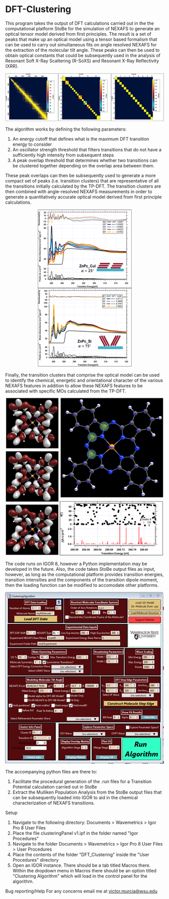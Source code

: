 # DFT-Clustering
This program takes the output of DFT calculations carried out in the the computational platform StoBe for the simulation of NEXAFS to generate an optical tensor model derived from first principles. The result is a set of peaks that make up an optical model using a tensor based formalism that can be used to carry out simultaneous fits on angle resolved NEXAFS for the extraction of the molecular tilt angle. These peaks can then be used to obtain optical constants that could be subsequently used in the analysis of Resonant Soft X-Ray Scattering (R-SoXS) and Resonant X-Ray Reflectivity (XRR).

<p align="center">
  <img src="images/ovps.png" />
</p>

The algorithm works by defining the following parameters:
1. An energy cutoff that defines what is the maximum DFT transition energy to consider
2. An oscillator strength threshold that filters transitions that do not have a sufficiently high intensity from subsequent steps
3. A peak overlap threshold that determines whether two transitions can be clustered together depending on the overlap area between them. 

These peak overlaps can then be subsequently used to generate a more compact set of peaks (i.e. transition clusters) that are representative of all the transitions initially calculated by the TP-DFT. The transition clusters are then combined with angle-resolved NEXAFS measurements in order to generate a quantitatively accurate optical model derived from first principle calculations.

<p align="center">
  <img src="images/znpc bb fits for xrr both.png" width="300" height="500">
</p>

Finally, the transition clusters that comprise the optical model can be used to identify the chemical, energetic and orientational character of the various NEXAFS features in addition to allow these NEXAFS features to be associated with specific MOs calculated from the TP-DFT.

<p align="center">
  <img src="images/dft bb to mo cl8.png"  width="500" height="500">
</p>

The code runs on IGOR 8, however a Python implementation may be developed in the future. Also, the code takes StoBe output files as input, however, as long as the computational platform provides transition energies, transition intensities and the components of the transition dipole moment, then the loading function can be modified to accomodate other platforms. 

<p align="center">
  <img src="images/gui.png" />
</p>

The accompanying python files are there to:
1. Facilitate the procedural generation of the .run files for a Transition Potential calculation carried out in StoBe 
2. Extract the Mulliken Population Analysis from the StoBe output files that can be subsequently loaded into IGOR to aid in the chemical characterization of NEXAFS transitions. 
 
 Setup
1. Navigate to the following directory: Documents > Wavemetrics > Igor Pro 8 User Files
2. Place the file clusteringPanel v1.ipf in the folder named "Igor Procedures"
3. Navigate to the folder Documents > Wavemetrics > Igor Pro 8 User Files > User Procedures  
4. Place the contents of the folder "DFT_Clustering" inside the "User Procedures" directory
5. Open an IGOR instance. There should be a tab titled Macros there. Within the dropdown menu in Macros there should be an option titled "Clustering Algorithm" which will load in the control panel for the algorithm.

Bug reporting/Help
For any concerns email me at victor.murcia@wsu.edu
